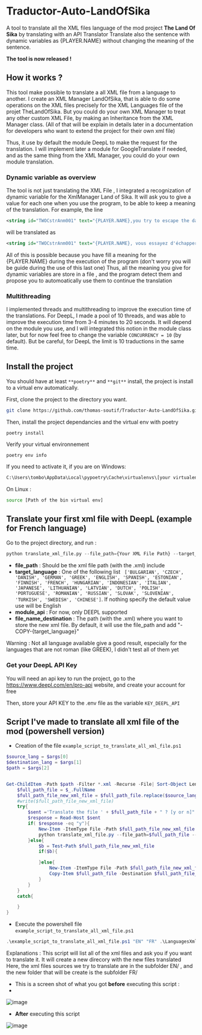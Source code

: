 # Traductor-Auto-LandOfSika

A tool to translate all the XML files language of the mod project **The Land Of Sika** by translating with an API Translator
Translate also the sentence with dynamic variables as {PLAYER.NAME} without changing the meaning of the sentence.

**The tool is now released !**

## How it works ?

This tool make possible to translate a all XML file from a language to another. I create an XML Manager LandOfSika, that is able to do some operations on the XML files precisely for the XML Languages file of the projet TheLandOfSika. But you could do your own XML Manager to treat any other custom XML File, by making an Inheritance
from the XML Manager class. (All of that will be explain in details later in a documentation for developers who want to extend the project for their own xml file)

Thus, it use by default the module DeepL to make the request for the translation. I will implement later a module for GoogleTranslate if needed, and as the same thing from the XML Manager, you could do your own module translation.

### Dynamic variable as overview

The tool is not just translating the XML File , I integrated a recognization of dynamic variable for the XmlManager Land of Sika. It will ask you to give a value for each one when you use the program, to be able to keep a meaning of the translation. For example, the line

```xml
<string id="TWOCstrAnm001" text="{PLAYER.NAME},you try to escape the darkness" />
 ```

will be translated as 

```xml
<string id="TWOCstrAnm001" text="{PLAYER.NAME}, vous essayez d'échapper à l'obscurité" />
```

All of this is possible because you have fill a meaning for the {PLAYER.NAME} during the execution of the program (don't worry you will be guide during the use of this last one)
Thus, all the meaning you give for dynamic variables are store in a file , and the program detect them and propose you to automoatically use them to continue the translation

### Multithreading

I implemented threads and multithreading to improve the execution time of the translations. For DeepL, I made a pool of 10 threads, and was able to improve the execution time from 3-4 minutes to 20 seconds. It will depend on the module you use, and I will integrated this notion in the module class later, but for now feel free to change the variable `CONCURRENCY = 10` (by default). But be careful, for DeepL the limit is 10 traductions in the same time.



## Install the project

You should have at least `**poetry**` and `**git**` install, the project is install to a virtual env automatically.

First, clone the project to the directory you want.

```bash
git clone https://github.com/thomas-soutif/Traductor-Auto-LandOfSika.git
```

Then, install the project dependancies and the virtual env with poetry

```
poetry install
```

Verify your virtual environnement

```
poetry env info
```
If you need to activate it, if you are on Windows:

```cmd
C:\Users\tombo\AppData\Local\pypoetry\Cache\virtualenvs\[your virtualenv created]\activate
```
On Linux :
```bash
source [Path of the bin virtual env]
```
## Translate your first xml file with DeepL (example for French language)

Go to the project directory, and run :
```python
python translate_xml_file.py --file_path={Your XML File Path} --target_language="FRENCH" --module_api="DEEPL" --file_name_destination="{Your file name destination path}"
```
- **file_path** : Should be the xml file path (with the .xml) include
- **target_language** : One of the following list ` ['BULGARIAN', 'CZECH', 'DANISH', 'GERMAN', 'GREEK', 'ENGLISH', 'SPANISH', 'ESTONIAN', 'FINNISH', 'FRENCH', 'HUNGARIAN', 'INDONESIAN', 'ITALIAN', 'JAPANESE', 'LITHUANIAN', 'LATVIAN', 'DUTCH', 'POLISH', 'PORTUGUESE', 'ROMANIAN', 'RUSSIAN', 'SLOVAK', 'SLOVENIAN', 'TURKISH', 'SWEDISH', 'CHINESE']`. If nothing specify the default value use will be English
- **module_api** : For now, only DEEPL supported
- **file_name_destination** : The path (with the .xml) where you want to store the new xml file. By default, it will use the file_path and add "-COPY-{target_language}"

Warning : Not all language available give a good result, especially for the languages that are not roman (like GREEK), I didn't test all of them yet

### Get your DeepL API Key
You will need an api key to run the project, go to the https://www.deepl.com/en/pro-api website, and create your account for free

Then, store your API KEY to the .env file as the variable `KEY_DEEPL_API`

## Script I've made to translate all xml file of the mod (powershell version)

- Creation of the file `example_script_to_translate_all_xml_file.ps1`

``` powershell
$source_lang = $args[0]
$destination_lang = $args[1]
$path = $args[2]


Get-ChildItem -Path $path -Filter *.xml -Recurse -File| Sort-Object Length -Descending | ForEach-Object {
    $full_path_file = $_.FullName
    $full_path_file_new_xml_file = $full_path_file.replace($source_lang,$destination_lang)
    #write($full_path_file_new_xml_file)
    try{
        $sent ='Translate the file ' + $full_path_file + " ? [y or n]"
        $response = Read-Host $sent
        if( $response -eq "y"){
            New-Item -ItemType File -Path $full_path_file_new_xml_file -Force
            python translate_xml_file.py --file_path=$full_path_file --target_language="FRENCH" --module_api="DEEPL" --file_name_destination=$full_path_file_new_xml_file
        }else{
            $b = Test-Path $full_path_file_new_xml_file
            if($b){

            }else{
                New-Item -ItemType File -Path $full_path_file_new_xml_file -Force
                Copy-Item $full_path_file -Destination $full_path_file_new_xml_file
            }
        }
    }
    catch{

    }
}
```
- Execute the powershell file `example_script_to_translate_all_xml_file.ps1`

``` powershell
.\example_script_to_translate_all_xml_file.ps1 "EN" "FR" .\LanguagesXmlFiles\ 
```

Explanations : This script will list all of the xml files and ask you if you want to translate it. It will create a new direcory with the new files translated
Here, the xml files sources we try to translate are in the subfolder EN/ , and the new folder that will be create is the subfolder FR/

- This is a screen shot of what you got **before** executing this script :
- 
![image](https://user-images.githubusercontent.com/23268707/181644506-7a4f586e-63fa-4170-b54a-9834eadd4add.png)

- **After** executing this script

![image](https://user-images.githubusercontent.com/23268707/181644610-b27bd795-4a3e-439f-832a-b8f6c4e76625.png)


